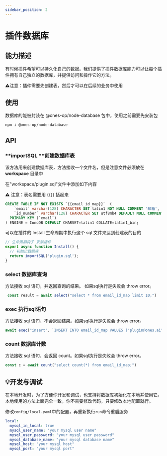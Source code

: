 ```yaml
---
sidebar_position: 2
---
```

# 插件数据库
## 能力描述
有时候插件希望可以持久化自己的数据。我们提供了插件数据库能力可以让每个插件拥有自己独立的数据库，并提供访问和操作它的方法。

⚠️注意：插件需要先创建表，然后才可以在后续的业务中使用

## 使用
数据库的能被封装在 @ones-op/node-database 包中，使用之前需要先安装包

```bash
npm i @ones-op/node-database
```
## API
### **importSQL **创建数据库表
该方法用来创建数据库表，方法接收一个文件名，但是注意文件必须放在 **workspace** 目录中

在"workspace/plugin.sql"文件中添加如下内容

⚠️ 注意：表名需要用 {{}} 括起来

```sql
CREATE TABLE IF NOT EXISTS `{{email_id_map}}`  (
    `email` varchar(128) CHARACTER SET latin1 NOT NULL COMMENT '邮箱',
    `id_number` varchar(128) CHARACTER SET utf8mb4 DEFAULT NULL COMMENT '工号',
  PRIMARY KEY (`email`)
) ENGINE = InnoDB DEFAULT CHARSET=latin1 COLLATE=latin1_bin;

```
可以在插件的 Install 生命周期中执行这个 sql 文件来达到创建表的目的

```typescript
// 生命周期钩子 安装插件
export async function Install() {
  // 初始化数据库
  return importSQL('plugin.sql');
}
```
### select 数据库查询
方法接收 sql 语句，并返回查询的结果。 如果sql执行是失败会 throw error。

```typescript
 const result = await select("select * from email_id_map limit 10;")
```
### exec 执行sql语句
方法接收 sql 语句，不会返回结果。如果sql执行是失败会 throw error。

```typescript
await exec("insert", `INSERT INTO email_id_map VALUES ("plugin@ones.ai", "001");`)
```
### count 数据库计数
方法接收 sql 语句，会返回 count。如果sql执行是失败会 throw error。

```typescript
const c = await count("select count(*) from email_id_map;")
```
## 💡开发与调试
在本地开发时，为了方便你开发和调试，也支持将数据库初始化在本地并使用它。本地使用的方法上面完全一致，你不需要修改代码，只要修改本地配置就行。

修改`config/local.yaml`中的配置，再重新执行`run`命令重启服务

```yaml
local:
  mysql_in_local: true
  mysql_user_name: "your mysql user name"
  mysql_user_password: "your mysql user password"
  mysql_database_name: "your mysql database name"
  mysql_host: "your mysql host"
  mysql_port: "your mysql port"
```
